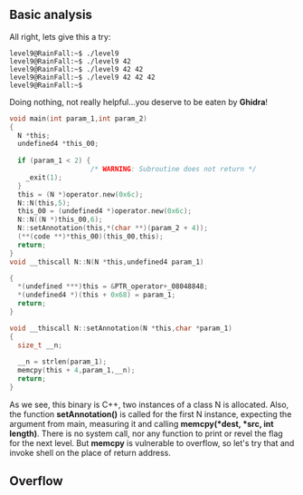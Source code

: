 ## Basic analysis
All right, lets give this a try:
~~~shell
level9@RainFall:~$ ./level9
level9@RainFall:~$ ./level9 42
level9@RainFall:~$ ./level9 42 42
level9@RainFall:~$ ./level9 42 42 42
level9@RainFall:~$ 
~~~
Doing nothing, not really helpful...you deserve to be eaten by **Ghidra**!
~~~C
void main(int param_1,int param_2)
{
  N *this;
  undefined4 *this_00;
  
  if (param_1 < 2) {
                    /* WARNING: Subroutine does not return */
    _exit(1);
  }
  this = (N *)operator.new(0x6c);
  N::N(this,5);
  this_00 = (undefined4 *)operator.new(0x6c);
  N::N((N *)this_00,6);
  N::setAnnotation(this,*(char **)(param_2 + 4));
  (**(code **)*this_00)(this_00,this);
  return;
}
void __thiscall N::N(N *this,undefined4 param_1)

{
  *(undefined ***)this = &PTR_operator+_08048848;
  *(undefined4 *)(this + 0x68) = param_1;
  return;
}

void __thiscall N::setAnnotation(N *this,char *param_1)
{
  size_t __n;
  
  __n = strlen(param_1);
  memcpy(this + 4,param_1,__n);
  return;
}
~~~
As we see, this binary is C++, two instances of a class N is allocated. Also, the function **setAnnotation()** is called for the first N instance, expecting the argument from main, measuring it and calling **memcpy(*dest, *src, int length)**. There is no system call, nor any function to print or revel the flag for the next level. But **memcpy** is vulnerable to overflow, so let's try that and invoke shell on the place of return address. 

## Overflow


